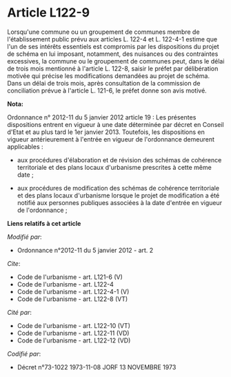 # Article L122-9

Lorsqu'une commune ou un groupement de communes membre de l'établissement public prévu aux articles L. 122-4 et L. 122-4-1
estime que l'un de ses intérêts essentiels est compromis par les dispositions du projet de schéma en lui imposant, notamment,
des nuisances ou des contraintes excessives, la commune ou le groupement de communes peut, dans le délai de trois mois
mentionné à l'article L. 122-8, saisir le préfet par délibération motivée qui précise les modifications demandées au projet
de schéma. Dans un délai de trois mois, après consultation de la commission de conciliation prévue à l'article L. 121-6, le
préfet donne son avis motivé.

**Nota:**

Ordonnance n° 2012-11 du 5 janvier 2012 article 19 : Les présentes dispositions entrent en vigueur à une date déterminée par
décret en Conseil d'Etat et au plus tard le 1er janvier 2013. Toutefois, les dispositions en vigueur antérieurement à
l'entrée en vigueur de l'ordonnance demeurent applicables :

- aux procédures d'élaboration et de révision des schémas de cohérence territoriale et des plans locaux d'urbanisme
prescrites à cette même date ;

- aux procédures de modification des schémas de cohérence territoriale et des plans locaux d'urbanisme lorsque le projet de
modification a été notifié aux personnes publiques associées à la date d'entrée en vigueur de l'ordonnance ;

**Liens relatifs à cet article**

_Modifié par_:

  - Ordonnance n°2012-11 du 5 janvier 2012 - art. 2

_Cite_:

  - Code de l'urbanisme - art. L121-6 (V)
  - Code de l'urbanisme - art. L122-4
  - Code de l'urbanisme - art. L122-4-1 (V)
  - Code de l'urbanisme - art. L122-8 (VT)

_Cité par_:

  - Code de l'urbanisme - art. L122-10 (VT)
  - Code de l'urbanisme - art. L122-11 (VD)
  - Code de l'urbanisme - art. L122-12 (VD)

_Codifié par_:

  - Décret n°73-1022 1973-11-08 JORF 13 NOVEMBRE 1973
